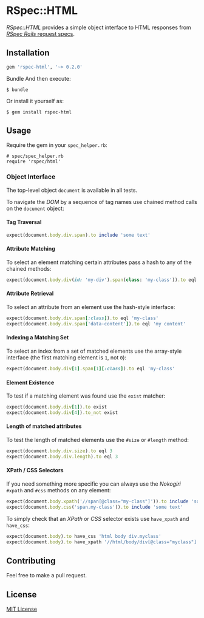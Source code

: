 # RSpec::HTML

_RSpec::HTML_ provides a simple object interface to HTML responses from [_RSpec Rails_ request specs](https://relishapp.com/rspec/rspec-rails/docs/request-specs/request-spec).

## Installation

```ruby
gem 'rspec-html', '~> 0.2.0'
```

Bundle
And then execute:

    $ bundle

Or install it yourself as:

    $ gem install rspec-html

## Usage

Require the gem in your `spec_helper.rb`:

```
# spec/spec_helper.rb
require 'rspec/html'
```

### Object Interface

The top-level object `document` is available in all tests.

To navigate the _DOM_ by a sequence of tag names use chained method calls on the `document` object:

#### Tag Traversal
```ruby
expect(document.body.div.span).to include 'some text'
```

#### Attribute Matching
To select an element matching certain attributes pass a hash to any of the chained methods:
```ruby
expect(document.body.div(id: 'my-div').span(class: 'my-class')).to eql 'some text'
```

#### Attribute Retrieval
To select an attribute from an element use the hash-style interface:
```ruby
expect(document.body.div.span[:class]).to eql 'my-class'
expect(document.body.div.span['data-content']).to eql 'my content'
```

#### Indexing a Matching Set
To select an index from a set of matched elements use the array-style interface (the first matching element is `1`, not `0`):
```ruby
expect(document.body.div[1].span[1][:class]).to eql 'my-class'
```

#### Element Existence
To test if a matching element was found use the `exist` matcher:
```ruby
expect(document.body.div[1]).to exist
expect(document.body.div[4]).to_not exist
```

#### Length of matched attributes
To test the length of matched elements use the `#size` or `#length` method:
```ruby
expect(document.body.div.size).to eql 3
expect(document.body.div.length).to eql 3
```

#### XPath / CSS Selectors
If you need something more specific you can always use the _Nokogiri_ `#xpath` and `#css` methods on any element:
```ruby
expect(document.body.xpath('//span[@class="my-class"]')).to include 'some text'
expect(document.body.css('span.my-class')).to include 'some text'
```

To simply check that an _XPath_ or _CSS_ selector exists use `have_xpath` and `have_css`:
```ruby
expect(document.body).to have_css 'html body div.myclass'
expect(document.body).to have_xpath '//html/body/div[@class="myclass"]'
```

## Contributing

Feel free to make a pull request.

## License

[MIT License](LICENSE)
